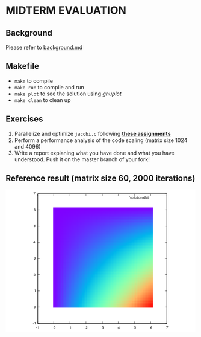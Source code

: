 # MIDTERM EVALUATION
## Background

Please refer to [background.md](./aux/background.md)


## Makefile
- `make` to compile
- `make run` to compile and run
- `make plot` to see the solution using *gnuplot*
- `make clean` to clean up



## Exercises
1. Parallelize and optimize `jacobi.c` following [**these assignments**](./aux/hints.md)
2. Perform a performance analysis of the code scaling (matrix size 1024 and 4096)
3. Write a report explaning what you have done and what you have understood. Push it on the master branch of your fork!

## Reference result (matrix size 60, 2000 iterations)

	
![](./aux/ref.png)
